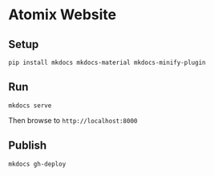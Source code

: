 # Atomix Website

## Setup

```
pip install mkdocs mkdocs-material mkdocs-minify-plugin
```

## Run

```
mkdocs serve
```

Then browse to `http://localhost:8000`

## Publish

```
mkdocs gh-deploy
```
